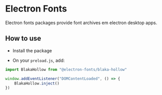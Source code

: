 # Electron Fonts

Electron fonts packages provide font archives em electron desktop apps.

## How to use

* Install the package

* On your `preload.js`, add:

```ts
import BlakaHollow from "@electron-fonts/blaka-hollow"

window.addEventListener("DOMContentLoaded", () => {
    BlakaHollow.inject()
})
```
